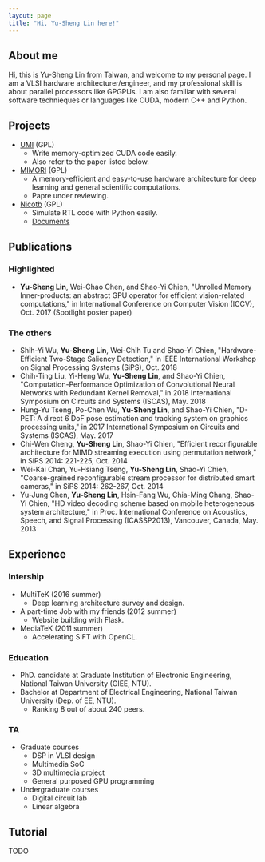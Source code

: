 ```yaml
---
layout: page
title: "Hi, Yu-Sheng Lin here!"
---
```


## About me
Hi, this is Yu-Sheng Lin from Taiwan, and welcome to my personal page.
I am a VLSI hardware architecturer/engineer, and my professional skill is about parallel processors like GPGPUs.
I am also familiar with several software technieques or languages like CUDA, modern C++ and Python.

## Projects

* [UMI](https://github.com/johnjohnlin/UMI/) (GPL)
	* Write memory-optimized CUDA code easily.
	* Also refer to the paper listed below.
* [MIMORI](https://github.com/johnjohnlin/MIMORI/) (GPL)
	* A memory-efficient and easy-to-use hardware architecture for deep learning and general scientific computations.
	* Papre under reviewing.
* [Nicotb](https://github.com/johnjohnlin/nicotb/) (GPL)
	* Simulate RTL code with Python easily.
	* [Documents](https://johnjohnlin.github.io/nicotb/)

## Publications
### Highlighted
* **Yu-Sheng Lin**, Wei-Chao Chen, and Shao-Yi Chien, "Unrolled Memory Inner-products: an abstract GPU operator for efficient vision-related computations," in International Conference on Computer Vision (ICCV), Oct. 2017 (Spotlight poster paper)

### The others
* Shih-Yi Wu, **Yu-Sheng Lin**, Wei-Chih Tu and Shao-Yi Chien, "Hardware-Efficient Two-Stage Saliency Detection," in IEEE International Workshop on Signal Processing Systems (SiPS), Oct. 2018
* Chih-Ting Liu, Yi-Heng Wu, **Yu-Sheng Lin**, and Shao-Yi Chien, "Computation-Performance Optimization of Convolutional Neural Networks with Redundant Kernel Removal," in 2018 International Symposium on Circuits and Systems (ISCAS), May. 2018
* Hung-Yu Tseng, Po-Chen Wu, **Yu-Sheng Lin**, and Shao-Yi Chien, "D-PET: A direct 6 DoF pose estimation and tracking system on graphics processing units," in 2017 International Symposium on Circuits and Systems (ISCAS), May. 2017
* Chi-Wen Cheng, **Yu-Sheng Lin**, Shao-Yi Chien, "Efficient reconfigurable architecture for MIMD streaming execution using permutation network," in SiPS 2014: 221-225, Oct. 2014
* Wei-Kai Chan, Yu-Hsiang Tseng, **Yu-Sheng Lin**, Shao-Yi Chien, "Coarse-grained reconfigurable stream processor for distributed smart cameras," in SiPS 2014: 262-267, Oct. 2014
* Yu-Jung Chen, **Yu-Sheng Lin**, Hsin-Fang Wu, Chia-Ming Chang, Shao-Yi Chien, "HD video decoding scheme based on mobile heterogeneous system architecture," in Proc. International Conference on Acoustics, Speech, and Signal Processing (ICASSP2013), Vancouver, Canada, May. 2013

## Experience
### Intership
* MultiTeK (2016 summer)
	* Deep learning architecture survey and design.
* A part-time Job with my friends (2012 summer)
	* Website building with Flask.
* MediaTeK (2011 summer)
	* Accelerating SIFT with OpenCL.

### Education
* PhD. candidate at Graduate Institution of Electronic Engineering, National Taiwan University (GIEE, NTU).
* Bachelor at Department of Electrical Engineering, National Taiwan University (Dep. of EE, NTU).
	* Ranking 8 out of about 240 peers.

### TA
* Graduate courses
	* DSP in VLSI design
	* Multimedia SoC
	* 3D multimedia project
	* General purposed GPU programming
* Undergraduate courses
	* Digital circuit lab
	* Linear algebra

## Tutorial

TODO
